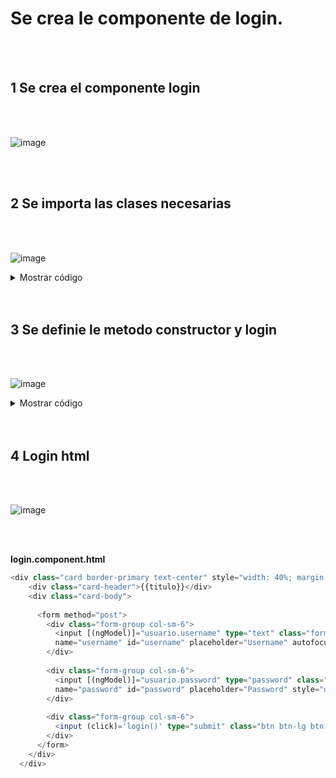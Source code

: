 # Se crea le componente de login.

<br>
<br>

## 1 Se crea el componente login

<br>
<br>

![image](https://user-images.githubusercontent.com/31961588/171077740-09f3d0b6-0769-4548-be86-90208653f4c7.png)

<br>
<br>

## 2 Se importa las clases necesarias

<br>
<br>

![image](https://user-images.githubusercontent.com/31961588/171077911-8a4c67cc-8c95-4c15-aeb4-c342dbb3409e.png)

<details><summary>Mostrar código</summary>

<p>   
    
```TypeScript
import { Component, OnInit } from '@angular/core';
import { Usuario } from './usuario';
import swal from 'sweetalert2';
import { AuthService } from './auth.service';
import { Router } from '@angular/router';
```

</p>
</details>

<br>
<br>

## 3 Se definie le metodo constructor y  login

<br>
<br>

![image](https://user-images.githubusercontent.com/31961588/171078807-b389033f-2e90-456e-b61a-7f83e8e24256.png)

<details><summary>Mostrar código</summary>

<p>   
    
```TypeScript
import { Component, OnInit } from '@angular/core';
import { Usuario } from './usuario';
import swal from 'sweetalert2';
import { AuthService } from './auth.service';
import { Router } from '@angular/router';

@Component({
  selector: 'app-login',
  templateUrl: './login.component.html',
  styleUrls: ['./login.component.css']
})
export class LoginComponent implements OnInit {

  titulo: string = 'Por favor Sign In!';
  usuario: Usuario;

  constructor(private authService: AuthService,
    private router: Router) {
    this.usuario = new Usuario();
  }

  ngOnInit(): void {
  }

  login(): void {
    if (this.usuario.username == null || this.usuario.password == null) {
      swal.fire('Error Login', 'Username o password vacías!', 'error');
      return;
    }
    this.authService.login(this.usuario).subscribe(response => {
      this.authService.guardarUsuario(response.access_token);
      this.authService.guardarToken(response.access_token);
      let usuario = this.authService.usuario;
      this.router.navigate(['/clientes']);
      swal.fire('Login', `Hola ${usuario.username}, has iniciado sesión con éxito!`, 'success');
    }, err => {
      if (err.status == 400) {
        swal.fire('Error Login', 'Usuario o clave incorrectas!', 'error');
      }
    }
    );
  }


}

```

</p>
</details>


<br>
<br>

## 4 Login html

<br>
<br>

![image](https://user-images.githubusercontent.com/31961588/171079355-5e3cfba7-1fa7-40e3-941e-41092327e213.png)

<br>
<br>




**login.component.html**
```TypeScript
<div class="card border-primary text-center" style="width: 40%; margin: 10px auto auto;">
    <div class="card-header">{{titulo}}</div>
    <div class="card-body">
  
      <form method="post"> 
        <div class="form-group col-sm-6">
          <input [(ngModel)]="usuario.username" type="text" class="form-control"
          name="username" id="username" placeholder="Username" autofocus style="display:inline; width:400px;"  required>
        </div>
  
        <div class="form-group col-sm-6">
          <input [(ngModel)]="usuario.password" type="password" class="form-control"
          name="password" id="password" placeholder="Password" style="display:inline; width:400px; margin-top: 10px;" required>
        </div>
  
        <div class="form-group col-sm-6">
          <input (click)='login()' type="submit" class="btn btn-lg btn-primary btn-block" style="display:inline; width:400px; margin-top: 10px;" value="Login">
        </div>
      </form>
    </div>
  </div>

```
